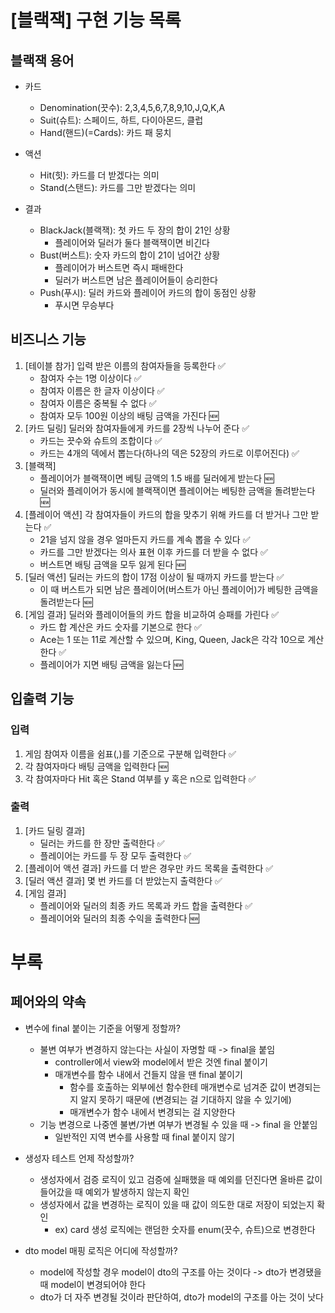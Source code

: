 # [블랙잭] 구현 기능 목록

## 블랙잭 용어

- 카드
    - Denomination(끗수): 2,3,4,5,6,7,8,9,10,J,Q,K,A
    - Suit(슈트): 스페이드, 하트, 다이아몬드, 클럽
    - Hand(핸드)(=Cards): 카드 패 뭉치
- 액션
    - Hit(힛): 카드를 더 받겠다는 의미
    - Stand(스탠드): 카드를 그만 받겠다는 의미

- 결과
    - BlackJack(블랙잭): 첫 카드 두 장의 합이 21인 상황
        - 플레이어와 딜러가 둘다 블랙잭이면 비긴다
    - Bust(버스트): 숫자 카드의 합이 21이 넘어간 상황
        - 플레이어가 버스트면 즉시 패배한다
        - 딜러가 버스트면 남은 플레이어들이 승리한다
    - Push(푸시): 딜러 카드와 플레이어 카드의 합이 동점인 상황
        - 푸시면 무승부다

## 비즈니스 기능

1. [테이블 참가] 입력 받은 이름의 참여자들을 등록한다 ✅
    - 참여자 수는 1명 이상이다 ✅
    - 참여자 이름은 한 글자 이상이다 ✅
    - 참여자 이름은 중복될 수 없다 ✅
    - 참여자 모두 100원 이상의 배팅 금액을 가진다 🆕
2. [카드 딜링] 딜러와 참여자들에게 카드를 2장씩 나누어 준다 ✅
    - 카드는 끗수와 슈트의 조합이다 ✅
    - 카드는 4개의 덱에서 뽑는다(하나의 덱은 52장의 카드로 이루어진다) ✅
3. [블랙잭]
    - 플레이어가 블랙잭이면 베팅 금액의 1.5 배를 딜러에게 받는다 🆕
    - 딜러와 플레이어가 동시에 블랙잭이면 플레이어는 베팅한 금액을 돌려받는다 🆕
4. [플레이어 액션] 각 참여자들이 카드의 합을 맞추기 위해 카드를 더 받거나 그만 받는다 ✅
    - 21을 넘지 않을 경우 얼마든지 카드를 계속 뽑을 수 있다 ✅
    - 카드를 그만 받겠다는 의사 표현 이후 카드를 더 받을 수 없다 ✅
    - 버스트면 배팅 금액을 모두 잃게 된다 🆕
5. [딜러 액션] 딜러는 카드의 합이 17점 이상이 될 때까지 카드를 받는다 ✅
    - 이 때 버스트가 되면 남은 플레이어(버스트가 아닌 플레이어)가 베팅한 금액을 돌려받는다 🆕
6. [게임 결과] 딜러와 플레이어들의 카드 합을 비교하여 승패를 가린다 ✅
    - 카드 합 계산은 카드 숫자를 기본으로 한다 ✅
    - Ace는 1 또는 11로 계산할 수 있으며, King, Queen, Jack은 각각 10으로 계산한다 ✅
    - 플레이어가 지면 배팅 금액을 잃는다 🆕

## 입출력 기능

### 입력

1. 게임 참여자 이름을 쉼표(,)를 기준으로 구분해 입력한다 ✅
2. 각 참여자마다 배팅 금액을 입력한다 🆕
3. 각 참여자마다 Hit 혹은 Stand 여부를 y 혹은 n으로 입력한다 ✅

### 출력

1. [카드 딜링 결과]
    - 딜러는 카드를 한 장만 출력한다 ✅
    - 플레이어는 카드를 두 장 모두 출력한다 ✅
2. [플레이어 액션 결과] 카드를 더 받은 경우만 카드 목록을 출력한다 ✅
3. [딜러 액션 결과] 몇 번 카드를 더 받았는지 출력한다 ✅
4. [게임 결과]
    - 플레이어와 딜러의 최종 카드 목록과 카드 합을 출력한다 ✅
    - 플레이어와 딜러의 최종 수익을 출력한다 🆕

# 부록

## 페어와의 약속

- 변수에 final 붙이는 기준을 어떻게 정할까?
    - 불변 여부가 변경하지 않는다는 사실이 자명할 때 -> final을 붙임
        - controller에서 view와 model에서 받은 것엔 final 붙이기
        - 매개변수를 함수 내에서 건들지 않을 땐 final 붙이기
            - 함수를 호출하는 외부에선 함수한테 매개변수로 넘겨준 값이 변경되는지 알지 못하기 때문에 (변경되는 걸 기대하지 않을 수 있기에)
            - 매개변수가 함수 내에서 변경되는 걸 지양한다
    - 기능 변경으로 나중엔 불변/가변 여부가 변경될 수 있을 때 -> final 을 안붙임
        - 일반적인 지역 변수를 사용할 때 final 붙이지 않기

- 생성자 테스트 언제 작성할까?
    - 생성자에서 검증 로직이 있고 검증에 실패했을 때 예외를 던진다면 올바른 값이 들어갔을 때 예외가 발생하지 않는지 확인
    - 생성자에서 값을 변경하는 로직이 있을 때 값이 의도한 대로 저장이 되었는지 확인
        - ex) card 생성 로직에는 랜덤한 숫자를 enum(끗수, 슈트)으로 변경한다

- dto model 매핑 로직은 어디에 작성할까?
    - model에 작성할 경우 model이 dto의 구조를 아는 것이다 -> dto가 변경됐을 때 model이 변경되어야 한다
    - dto가 더 자주 변경될 것이라 판단하여, dto가 model의 구조를 아는 것이 낫다
